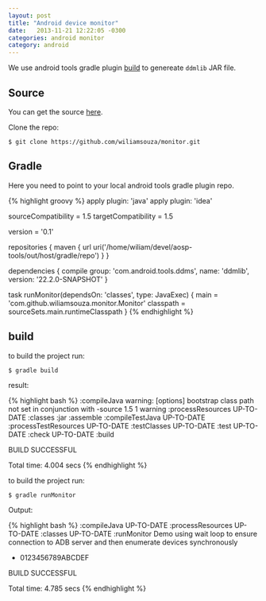 ```yaml
---
layout: post
title: "Android device monitor"
date:   2013-11-21 12:22:05 -0300
categories: android monitor
category: android
---
```


We use android tools gradle plugin [build](http://tools.android.com/build/gradleplugin)
to genereate `ddmlib` JAR file.

Source
------

You can get the source [here](https://github.com/wiliamsouza/monitor).

Clone the repo:

    $ git clone https://github.com/wiliamsouza/monitor.git

Gradle
------

Here you need to point to your local android tools gradle plugin repo.

{% highlight groovy %}
apply plugin: 'java'
apply plugin: 'idea'

sourceCompatibility = 1.5
targetCompatibility = 1.5

version = '0.1'

repositories {
    maven {
        url uri('/home/wiliam/devel/aosp-tools/out/host/gradle/repo')
    }
}

dependencies {
    compile group: 'com.android.tools.ddms', name: 'ddmlib', version: '22.2.0-SNAPSHOT'
}

task runMonitor(dependsOn: 'classes', type: JavaExec) {
    main = 'com.github.wiliamsouza.monitor.Monitor'
    classpath = sourceSets.main.runtimeClasspath
}
{% endhighlight %}

build
-----

to build the project run:

    $ gradle build

result:

{% highlight bash %}
:compileJava
warning: [options] bootstrap class path not set in conjunction with -source 1.5
1 warning
:processResources UP-TO-DATE
:classes
:jar
:assemble
:compileTestJava UP-TO-DATE
:processTestResources UP-TO-DATE
:testClasses UP-TO-DATE
:test UP-TO-DATE
:check UP-TO-DATE
:build

BUILD SUCCESSFUL

Total time: 4.004 secs
{% endhighlight %}

to build the project run:

    $ gradle runMonitor

Output:

{% highlight bash %}
:compileJava UP-TO-DATE
:processResources UP-TO-DATE
:classes UP-TO-DATE
:runMonitor
Demo using wait loop to ensure connection to ADB server and then enumerate devices synchronously
- 0123456789ABCDEF

BUILD SUCCESSFUL

Total time: 4.785 secs
{% endhighlight %}
